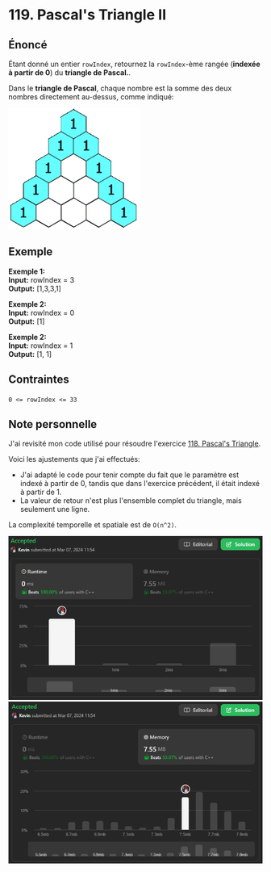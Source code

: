# 119. Pascal's Triangle II

## Énoncé

Étant donné un entier `rowIndex`, retournez la `rowIndex`-ème rangée (**indexée à partir de 0**) du **triangle de Pascal.**.

Dans le **triangle de Pascal**, chaque nombre est la somme des deux nombres directement au-dessus, comme indiqué:

<img src="./imgs/img1.gif"/>

## Exemple

**Exemple 1:**  
**Input:** rowIndex = 3  
**Output:** [1,3,3,1]

**Exemple 2:**  
**Input:** rowIndex = 0  
**Output:** [1]

**Exemple 2:**  
**Input:** rowIndex = 1  
**Output:** [1, 1]

## Contraintes

`0 <= rowIndex <= 33`

## Note personnelle

J'ai revisité mon code utilisé pour résoudre l'exercice [118. Pascal's Triangle](../0118.%20Pascal's%20Triangle/readme.md).

Voici les ajustements que j'ai effectués:

- J'ai adapté le code pour tenir compte du fait que le paramètre est indexé à partir de 0, tandis que dans l'exercice précédent, il était indexé à partir de 1.
- La valeur de retour n'est plus l'ensemble complet du triangle, mais seulement une ligne.

La complexité temporelle et spatiale est de `O(n^2)`.

<img src="./imgs/runtime.png"/>
<img src="./imgs/memory.png"/>
